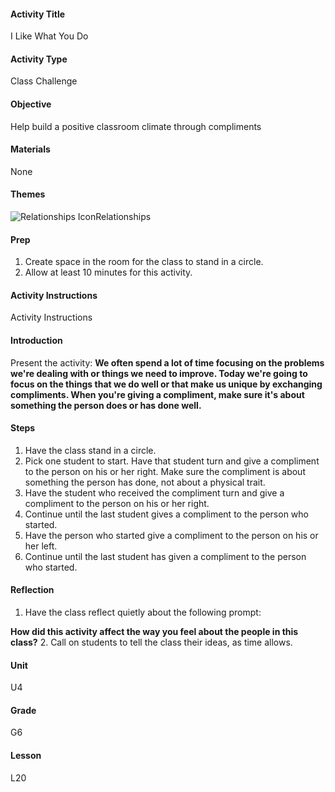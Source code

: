 #### Activity Title
I Like What You Do
#### Activity Type
Class Challenge
#### Objective
Help build a positive classroom climate through compliments
#### Materials
None
#### Themes
![Relationships Icon](http://v5cmservice.secondstep.org/MS3TP_IMAGES/SKILLS/SKILLS_SMALL_IMAGES/relationships-sm.png)Relationships
 

#### Prep
1. Create space in the room for the class to stand in a circle.
2. Allow at least 10 minutes for this activity.

#### Activity Instructions
Activity Instructions
#### Introduction
Present the activity: **We often spend a lot of time focusing on the problems we're dealing with or things we need to improve. Today we're going to focus on the things that we do well or that make us unique by exchanging compliments. When you're giving a compliment, make sure it's about something the person does or has done well.**
#### Steps
1. Have the class stand in a circle.
2. Pick one student to start. Have that student turn and give a compliment to the person on his or her right. Make sure the compliment is about something the person has done, not about a physical trait.
3. Have the student who received the compliment turn and give a compliment to the person on his or her right.
4. Continue until the last student gives a compliment to the person who started.
5. Have the person who started give a compliment to the person on his or her left.
6. Continue until the last student has given a compliment to the person who started.

#### Reflection
1. Have the class reflect quietly about the following prompt:

**How did this activity affect the way you feel about the people in this class?**
2. Call on students to tell the class their ideas, as time allows.

#### Unit
U4
#### Grade
G6
#### Lesson
L20

